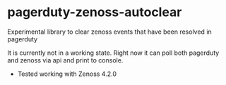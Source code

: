 pagerduty-zenoss-autoclear
==========================

Experimental library to clear zenoss events that have been resolved in pagerduty

It is currently not in a working state. Right now it can poll both pagerduty and zenoss via api and print to console.

* Tested working with Zenoss 4.2.0
